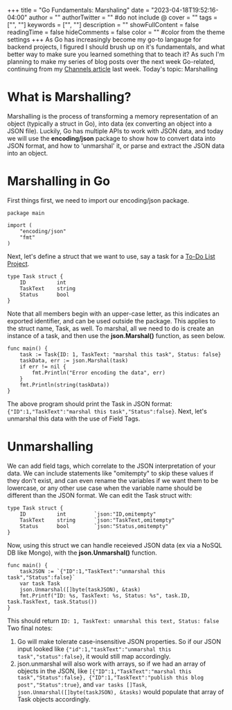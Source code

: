 +++
title = "Go Fundamentals: Marshaling"
date = "2023-04-18T19:52:16-04:00"
author = ""
authorTwitter = "" #do not include @
cover = ""
tags = ["", ""]
keywords = ["", ""]
description = ""
showFullContent = false
readingTime = false
hideComments = false
color = "" #color from the theme settings
+++
As Go has increasingly become my go-to langauge for backend projects, I figured I should brush up on it's fundamentals, and what better way to make sure you learned something that to teach it? As such I'm planning to make my series of blog posts over the next week Go-related, continuing from my [Channels article](https://cglavin50.github.io/posts/channels/) last week. Today's topic: Marshalling

# What is Marshalling?

Marshalling is the process of transforming a memory representation of an object (typically a struct in Go), into data (ex converting an object into a JSON file). Luckily, Go has multiple APIs to work with JSON data, and today we will use the **encoding/json** package to show how to convert data into JSON format, and how to 'unmarshal' it, or parse and extract the JSON data into an object.

# Marshalling in Go

First things first, we need to import our encoding/json package.
```
package main

import (
    "encoding/json"
    "fmt"
)
```
Next, let's define a struct that we want to use, say a task for a [To-Do List Project](https://github.com/cglavin50/to-do.git).
```
type Task struct {
    ID          int
    TaskText    string
    Status      bool
}
```
Note that all members begin with an upper-case letter, as this indicates an exported identifier, and can be used outside the package. This applies to the struct name, Task, as well.
To marshal, all we need to do is create an instance of a task, and then use the **json.Marshal()** function, as seen below.
```
func main() {
    task := Task{ID: 1, TaskText: "marshal this task", Status: false}
    taskData, err := json.Marshal(task)
    if err != nil {
        fmt.Println("Error encoding the data", err)
    }
    fmt.Println(string(taskData))
}
```
The above program should print the Task in JSON format: `{"ID":1,"TaskText":"marshal this task","Status":false}`. Next, let's unmarshal this data with the use of Field Tags.

# Unmarshalling

We can add field tags, which correlate to the JSON interpretation of your data. We can include statements like "omitempty" to skip these values if they don't exist, and can even rename the variables if we want them to be lowercase, or any other use case when the variable name should be different than the JSON format. We can edit the Task struct with:
```
type Task struct {
    ID          int         `json:"ID,omitempty"
    TaskText    string      `json:"TaskText,omitempty"
    Status      bool        `json:"Status,omitempty"
}
```
Now, using this struct we can handle receieved JSON data (ex via a NoSQL DB like Mongo), with the **json.Unmarshal()** function.
```
func main() {
    taskJSON := `{"ID":1,"TaskText":"unmarshal this task","Status":false}`
    var task Task
    json.Unmarshal([]byte(taskJSON), &task)
    fmt.Printf("ID: %s, TaskText: %s, Status: %s", task.ID, task.TaskText, task.Status())
}
```
This should return `ID: 1, TaskText: unmarshal this text, Status: false`
Two final notes:
1. Go will make tolerate case-insensitive JSON properties. So if our JSON input looked like `{"id":1,"taskText":"unmarshal this task","status":false}`, it would still map accordingly.
2. json.unmarshal will also work with arrays, so if we had an array of objects in the JSON, like `[{"ID":1,"TaskText":"marshal this task","Status":false}, {"ID":1,"TaskText":"publish this blog post","Status":true}`, and `var tasks []Task`, `json.Unmarshal([]byte(taskJSON), &tasks)` would populate that array of Task objects accordingly.